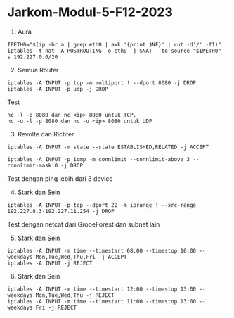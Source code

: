 # Jarkom-Modul-5-F12-2023

1. Aura
```
IPETH0="$(ip -br a | grep eth0 | awk '{print $NF}' | cut -d'/' -f1)"
iptables -t nat -A POSTROUTING -o eth0 -j SNAT --to-source "$IPETH0" -s 192.227.0.0/20
```

2. Semua Router
```
iptables -A INPUT -p tcp -m multiport ! --dport 8080 -j DROP
iptables -A INPUT -p udp -j DROP
```
Test
```
nc -l -p 8080 dan nc <ip> 8080 untuk TCP, 
nc -u -l -p 8080 dan nc -u <ip> 8080 untuk UDP

```

3. Revolte dan Richter
```
iptables -A INPUT -m state --state ESTABLISHED,RELATED -j ACCEPT

iptables -A INPUT -p icmp -m connlimit --connlimit-above 3 --connlimit-mask 0 -j DROP
```

Test dengan ping lebih dari 3 device

4. Stark dan Sein
```
iptables -A INPUT -p tcp --dport 22 -m iprange ! --src-range 192.227.8.3-192.227.11.254 -j DROP
```

Test dengan netcat dari GrobeForest dan subnet lain

5. Stark dan Sein
```
iptables -A INPUT -m time --timestart 08:00 --timestop 16:00 --weekdays Mon,Tue,Wed,Thu,Fri -j ACCEPT
iptables -A INPUT -j REJECT
```

6. Stark dan Sein
```
iptables -A INPUT -m time --timestart 12:00 --timestop 13:00 --weekdays Mon,Tue,Wed,Thu -j REJECT
iptables -A INPUT -m time --timestart 11:00 --timestop 13:00 --weekdays Fri -j REJECT
```
